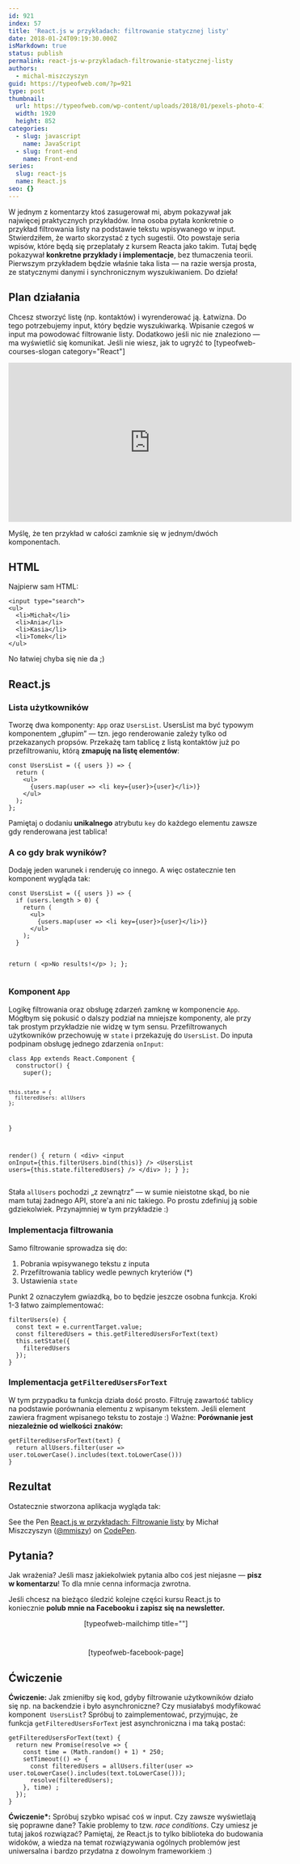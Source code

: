 ```yaml
---
id: 921
index: 57
title: 'React.js w przykładach: filtrowanie statycznej listy'
date: 2018-01-24T09:19:30.000Z
isMarkdown: true
status: publish
permalink: react-js-w-przykladach-filtrowanie-statycznej-listy
authors:
  - michal-miszczyszyn
guid: https://typeofweb.com/?p=921
type: post
thumbnail:
  url: https://typeofweb.com/wp-content/uploads/2018/01/pexels-photo-417122.jpeg
  width: 1920
  height: 852
categories:
  - slug: javascript
    name: JavaScript
  - slug: front-end
    name: Front-end
series:
  slug: react-js
  name: React.js
seo: {}
---
```


W jednym z komentarzy ktoś zasugerował mi, abym pokazywał jak najwięcej praktycznych przykładów. Inna osoba pytała konkretnie o przykład filtrowania listy na podstawie tekstu wpisywanego w input. Stwierdziłem, że warto skorzystać z tych sugestii. Oto powstaje seria wpisów, które będą się przeplatały z kursem Reacta jako takim. Tutaj będę pokazywał <strong>konkretne przykłady i implementacje</strong>, bez tłumaczenia teorii. Pierwszym przykładem będzie właśnie taka lista — na razie wersja prosta, ze statycznymi danymi i synchronicznym wyszukiwaniem. Do dzieła!

<!--more-->
<h2>Plan działania</h2>
Chcesz stworzyć listę (np. kontaktów) i wyrenderować ją. Łatwizna. Do tego potrzebujemy input, który będzie wyszukiwarką. Wpisanie czegoś w input ma powodować filtrowanie listy. Dodatkowo jeśli nic nie znaleziono — ma wyświetlić się komunikat. Jeśli nie wiesz, jak to ugryźć to [typeofweb-courses-slogan category="React"]
<p style="text-align: center;"><iframe src="https://www.youtube.com/embed/YWnpOobtug8?rel=0&amp;controls=0&amp;showinfo=0&amp;autoplay=1&amp;loop=1&amp;playlist=YWnpOobtug8" width="560" height="315" frameborder="0" allowfullscreen="allowfullscreen"></iframe></p>
Myślę, że ten przykład w całości zamknie się w jednym/dwóch komponentach.
<h2>HTML</h2>
Najpierw sam HTML:
<pre class="language-html"><code>&lt;input type="search"&gt;
&lt;ul&gt;
  &lt;li&gt;Michał&lt;/li&gt;
  &lt;li&gt;Ania&lt;/li&gt;
  &lt;li&gt;Kasia&lt;/li&gt;
  &lt;li&gt;Tomek&lt;/li&gt;
&lt;/ul&gt;</code></pre>
No łatwiej chyba się nie da ;)
<h2>React.js</h2>
<h3>Lista użytkowników</h3>
Tworzę dwa komponenty: <code>App</code> oraz <code>UsersList</code>. UsersList ma być typowym komponentem „głupim” — tzn. jego renderowanie zależy tylko od przekazanych propsów. Przekażę tam tablicę z listą kontaktów już po przefiltrowaniu, którą <strong>zmapuję na listę elementów</strong>:
<pre class="language-jsx"><code>const UsersList = ({ users }) =&gt; {
  return (
    &lt;ul&gt;
      {users.map(user =&gt; &lt;li key={user}&gt;{user}&lt;/li&gt;)}
    &lt;/ul&gt;
  );
};</code></pre>
<p class="important">Pamiętaj o dodaniu <strong>unikalnego</strong> atrybutu <code>key</code> do każdego elementu zawsze gdy renderowana jest tablica!</p>

<h3>A co gdy brak wyników?</h3>
Dodaję jeden warunek i renderuję co innego. A więc ostatecznie ten komponent wygląda tak:
<pre class="language-jsx"><code>const UsersList = ({ users }) =&gt; {
  if (users.length &gt; 0) {
    return (
      &lt;ul&gt;
        {users.map(user =&gt; &lt;li key={user}&gt;{user}&lt;/li&gt;)}
      &lt;/ul&gt;
    );
  }

return (
&lt;p&gt;No results!&lt;/p&gt;
);
};</code></pre>

<h3>Komponent <code>App</code></h3>
Logikę filtrowania oraz obsługę zdarzeń zamknę w komponencie <code>App</code>. Mógłbym się pokusić o dalszy podział na mniejsze komponenty, ale przy tak prostym przykładzie nie widzę w tym sensu. Przefiltrowanych użytkowników przechowuję w <code>state</code> i przekazuję do <code>UsersList</code>. Do inputa podpinam obsługę jednego zdarzenia <code>onInput</code>:
<pre class="language-jsx"><code>class App extends React.Component {
  constructor() {
    super();

    this.state = {
      filteredUsers: allUsers
    };

}

render() {
return (
&lt;div&gt;
&lt;input onInput={this.filterUsers.bind(this)} /&gt;
&lt;UsersList users={this.state.filteredUsers} /&gt;
&lt;/div&gt;
);
}
};</code></pre>
Stała <code>allUsers</code> pochodzi „z zewnątrz” — w sumie nieistotne skąd, bo nie mam tutaj żadnego API, store'a ani nic takiego. Po prostu zdefiniuj ją sobie gdziekolwiek. Przynajmniej w tym przykładzie :)

<h3>Implementacja filtrowania</h3>
Samo filtrowanie sprowadza się do:
<ol>
 	<li>Pobrania wpisywanego tekstu z inputa</li>
 	<li>Przefiltrowania tablicy wedle pewnych kryteriów (*)</li>
 	<li>Ustawienia <code>state</code></li>
</ol>
Punkt 2 oznaczyłem gwiazdką, bo to będzie jeszcze osobna funkcja. Kroki 1-3 łatwo zaimplementować:
<pre class="language-jsx"><code>filterUsers(e) {
  const text = e.currentTarget.value;
  const filteredUsers = this.getFilteredUsersForText(text)
  this.setState({
    filteredUsers
  });
}</code></pre>
<h3>Implementacja <code>getFilteredUsersForText</code></h3>
W tym przypadku ta funkcja działa dość prosto. Filtruję zawartość tablicy na podstawie porównania elementu z wpisanym tekstem. Jeśli element zawiera fragment wpisanego tekstu to zostaje :) Ważne: <strong>Porównanie jest niezależnie od wielkości znaków:</strong>
<pre class="language-jsx"><code>getFilteredUsersForText(text) {
  return allUsers.filter(user =&gt; user.toLowerCase().includes(text.toLowerCase()))
}</code></pre>
<h2>Rezultat</h2>
Ostatecznie stworzona aplikacja wygląda tak:
<p class="codepen" data-height="265" data-theme-id="0" data-slug-hash="govXpM" data-default-tab="js,result" data-user="mmiszy" data-embed-version="2" data-pen-title="React.js w przykładach: Filtrowanie listy">See the Pen <a href="https://codepen.io/mmiszy/pen/govXpM/">React.js w przykładach: Filtrowanie listy</a> by Michał Miszczyszyn (<a href="https://codepen.io/mmiszy">@mmiszy</a>) on <a href="https://codepen.io">CodePen</a>.</p>

<h2>Pytania?</h2>
Jak wrażenia? Jeśli masz jakiekolwiek pytania albo coś jest niejasne — <strong>pisz w komentarzu</strong>! To dla mnie cenna informacja zwrotna.

Jeśli chcesz na bieżąco śledzić kolejne części kursu React.js to koniecznie <strong>polub mnie na Facebooku i zapisz się na newsletter.</strong>

<div style="text-align: center; margin-bottom: 40px;">[typeofweb-mailchimp title=""]</div>
<div style="text-align: center;">[typeofweb-facebook-page]</div>

<h2>Ćwiczenie</h2>
<strong>Ćwiczenie:</strong> Jak zmieniłby się kod, gdyby filtrowanie użytkowników działo się np. na backendzie i było asynchroniczne? Czy musiałabyś modyfikować komponent  <code>UsersList</code>? Spróbuj to zaimplementować, przyjmując, że funkcja <code>getFilteredUsersForText</code> jest asynchroniczna i ma taką postać:
<pre class="language-jsx"><code>getFilteredUsersForText(text) {
  return new Promise(resolve =&gt; {
    const time = (Math.random() + 1) * 250;
    setTimeout(() =&gt; {
      const filteredUsers = allUsers.filter(user =&gt; user.toLowerCase().includes(text.toLowerCase()));
      resolve(filteredUsers);
    }, time) ;
  });
}</code></pre>
<strong>Ćwiczenie*:</strong> Spróbuj szybko wpisać coś w input. Czy zawsze wyświetlają się poprawne dane? Takie problemy to tzw. <em>race conditions</em>. Czy umiesz je tutaj jakoś rozwiązać? Pamiętaj, że React.js to tylko biblioteka do budowania widoków, a wiedza na temat rozwiązywania ogólnych problemów jest uniwersalna i bardzo przydatna z dowolnym frameworkiem :)

